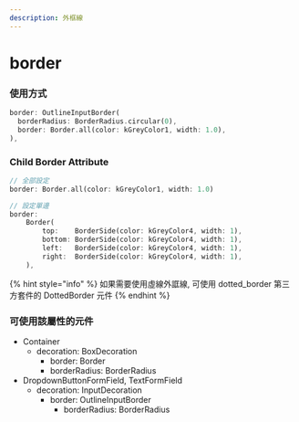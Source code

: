```yaml
---
description: 外框線
---
```


# border

### 使用方式

```dart
border: OutlineInputBorder(
  borderRadius: BorderRadius.circular(0),
  border: Border.all(color: kGreyColor1, width: 1.0),
),
```

### Child Border Attribute

```dart
// 全部設定
border: Border.all(color: kGreyColor1, width: 1.0)

// 設定單邊
border: 
    Border(
        top:    BorderSide(color: kGreyColor4, width: 1),
        bottom: BorderSide(color: kGreyColor4, width: 1),
        left:   BorderSide(color: kGreyColor4, width: 1),
        right:  BorderSide(color: kGreyColor4, width: 1),
    ),
```

{% hint style="info" %}
如果需要使用虛線外誆線, 可使用 dotted\_border 第三方套件的 DottedBorder 元件
{% endhint %}

### **可使用該屬性的元件**

* Container
  * decoration: BoxDecoration
    * border: Border
    * borderRadius: BorderRadius
* DropdownButtonFormField, TextFormField
  * decoration: InputDecoration
    * border: OutlineInputBorder
      * borderRadius: BorderRadius



